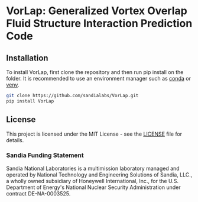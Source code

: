 # VorLap: Generalized Vortex Overlap Fluid Structure Interaction Prediction Code

## Installation
To install VorLap, first clone the repository and then run pip install on the folder. It is recommended to use an environment manager such as [conda](https://docs.conda.io/projects/conda/en/stable/index.html) or [venv](https://docs.python.org/3/library/venv.html).

```bash
git clone https://github.com/sandialabs/VorLap.git
pip install VorLap
```

## License

This project is licensed under the MIT License - see the [LICENSE](LICENSE) file for details.

### Sandia Funding Statement

Sandia National Laboratories is a multimission laboratory managed and operated by National Technology and Engineering Solutions of Sandia, LLC., a wholly owned subsidiary of Honeywell International, Inc., for the U.S. Department of Energy's National Nuclear Security Administration under contract DE-NA-0003525.
